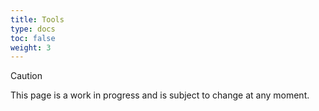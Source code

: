 ```yaml
---
title: Tools
type: docs
toc: false
weight: 3
---
```


> [!CAUTION]
>
> This page is a work in progress and is subject to change at any moment.
